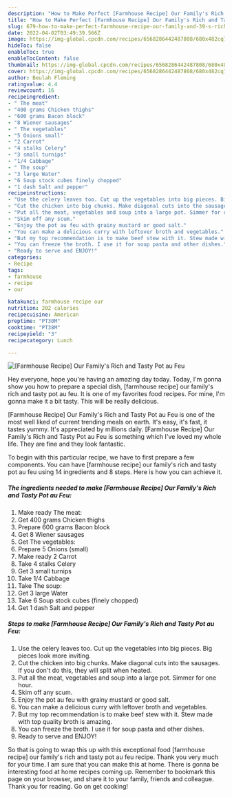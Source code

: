 ```yaml
---
description: "How to Make Perfect [Farmhouse Recipe] Our Family's Rich and Tasty Pot au Feu"
title: "How to Make Perfect [Farmhouse Recipe] Our Family's Rich and Tasty Pot au Feu"
slug: 679-how-to-make-perfect-farmhouse-recipe-our-family-and-39-s-rich-and-tasty-pot-au-feu
date: 2022-04-02T03:49:39.566Z
image: https://img-global.cpcdn.com/recipes/6568286442487808/680x482cq70/farmhouse-recipe-our-familys-rich-and-tasty-pot-au-feu-recipe-main-photo.jpg
hideToc: false
enableToc: true
enableTocContent: false
thumbnail: https://img-global.cpcdn.com/recipes/6568286442487808/680x482cq70/farmhouse-recipe-our-familys-rich-and-tasty-pot-au-feu-recipe-main-photo.jpg
cover: https://img-global.cpcdn.com/recipes/6568286442487808/680x482cq70/farmhouse-recipe-our-familys-rich-and-tasty-pot-au-feu-recipe-main-photo.jpg
author: Beulah Fleming
ratingvalue: 4.4
reviewcount: 16
recipeingredient:
- " The meat"
- "400 grams Chicken thighs"
- "600 grams Bacon block"
- "8 Wiener sausages"
- " The vegetables"
- "5 Onions small"
- "2 Carrot"
- "4 stalks Celery"
- "3 small turnips"
- "1/4 Cabbage"
- " The soup"
- "3 large Water"
- "6 Soup stock cubes finely chopped"
- "1 dash Salt and pepper"
recipeinstructions:
- "Use the celery leaves too. Cut up the vegetables into big pieces. Big pieces look more inviting."
- "Cut the chicken into big chunks. Make diagonal cuts into the sausages. If you don&#39;t do this, they will split when heated."
- "Put all the meat, vegetables and soup into a large pot. Simmer for one hour."
- "Skim off any scum."
- "Enjoy the pot au feu with grainy mustard or good salt."
- "You can make a delicious curry with leftover broth and vegetables."
- "But my top recommendation is to make beef stew with it. Stew made with top quality broth is amazing."
- "You can freeze the broth. I use it for soup pasta and other dishes."
- "Ready to serve and ENJOY!"
categories:
- Recipe
tags:
- farmhouse
- recipe
- our

katakunci: farmhouse recipe our 
nutrition: 202 calories
recipecuisine: American
preptime: "PT30M"
cooktime: "PT38M"
recipeyield: "3"
recipecategory: Lunch

---
```



![[Farmhouse Recipe] Our Family&#39;s Rich and Tasty Pot au Feu](https://img-global.cpcdn.com/recipes/6568286442487808/680x482cq70/farmhouse-recipe-our-familys-rich-and-tasty-pot-au-feu-recipe-main-photo.jpg)

Hey everyone, hope you're having an amazing day today. Today, I'm gonna show you how to prepare a special dish, [farmhouse recipe] our family&#39;s rich and tasty pot au feu. It is one of my favorites food recipes. For mine, I'm gonna make it a bit tasty. This will be really delicious.

[Farmhouse Recipe] Our Family&#39;s Rich and Tasty Pot au Feu is one of the most well liked of current trending meals on earth. It's easy, it's fast, it tastes yummy. It's appreciated by millions daily. [Farmhouse Recipe] Our Family&#39;s Rich and Tasty Pot au Feu is something which I've loved my whole life. They are fine and they look fantastic.




To begin with this particular recipe, we have to first prepare a few components. You can have [farmhouse recipe] our family&#39;s rich and tasty pot au feu using 14 ingredients and 8 steps. Here is how you can achieve it.

<!--inarticleads1-->

##### The ingredients needed to make [Farmhouse Recipe] Our Family&#39;s Rich and Tasty Pot au Feu:

1. Make ready  The meat:
1. Get 400 grams Chicken thighs
1. Prepare 600 grams Bacon block
1. Get 8 Wiener sausages
1. Get  The vegetables:
1. Prepare 5 Onions (small)
1. Make ready 2 Carrot
1. Take 4 stalks Celery
1. Get 3 small turnips
1. Take 1/4 Cabbage
1. Take  The soup:
1. Get 3 large Water
1. Take 6 Soup stock cubes (finely chopped)
1. Get 1 dash Salt and pepper




<!--inarticleads2-->

##### Steps to make [Farmhouse Recipe] Our Family&#39;s Rich and Tasty Pot au Feu:

1. Use the celery leaves too. Cut up the vegetables into big pieces. Big pieces look more inviting.
1. Cut the chicken into big chunks. Make diagonal cuts into the sausages. If you don&#39;t do this, they will split when heated.
1. Put all the meat, vegetables and soup into a large pot. Simmer for one hour.
1. Skim off any scum.
1. Enjoy the pot au feu with grainy mustard or good salt.
1. You can make a delicious curry with leftover broth and vegetables.
1. But my top recommendation is to make beef stew with it. Stew made with top quality broth is amazing.
1. You can freeze the broth. I use it for soup pasta and other dishes.
1. Ready to serve and ENJOY!



So that is going to wrap this up with this exceptional food [farmhouse recipe] our family&#39;s rich and tasty pot au feu recipe. Thank you very much for your time. I am sure that you can make this at home. There is gonna be interesting food at home recipes coming up. Remember to bookmark this page on your browser, and share it to your family, friends and colleague. Thank you for reading. Go on get cooking!
